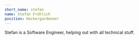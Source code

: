 ```yaml
---
short_name: stefan
name: Stefan Fröhlich
position: Hackergardeneer
---
```


Stefan is a Software Engineer, helping out with all technical stuff.
